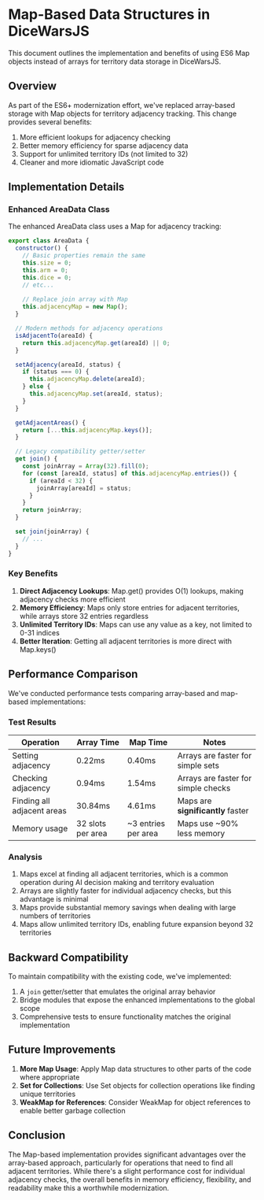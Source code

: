 # Map-Based Data Structures in DiceWarsJS

This document outlines the implementation and benefits of using ES6 Map objects instead of arrays for territory data storage in DiceWarsJS.

## Overview

As part of the ES6+ modernization effort, we've replaced array-based storage with Map objects for territory adjacency tracking. This change provides several benefits:

1. More efficient lookups for adjacency checking
2. Better memory efficiency for sparse adjacency data
3. Support for unlimited territory IDs (not limited to 32)
4. Cleaner and more idiomatic JavaScript code

## Implementation Details

### Enhanced AreaData Class

The enhanced AreaData class uses a Map for adjacency tracking:

```javascript
export class AreaData {
  constructor() {
    // Basic properties remain the same
    this.size = 0;
    this.arm = 0;
    this.dice = 0;
    // etc...
    
    // Replace join array with Map
    this.adjacencyMap = new Map();
  }

  // Modern methods for adjacency operations
  isAdjacentTo(areaId) {
    return this.adjacencyMap.get(areaId) || 0;
  }

  setAdjacency(areaId, status) {
    if (status === 0) {
      this.adjacencyMap.delete(areaId);
    } else {
      this.adjacencyMap.set(areaId, status);
    }
  }

  getAdjacentAreas() {
    return [...this.adjacencyMap.keys()];
  }

  // Legacy compatibility getter/setter
  get join() {
    const joinArray = Array(32).fill(0);
    for (const [areaId, status] of this.adjacencyMap.entries()) {
      if (areaId < 32) {
        joinArray[areaId] = status;
      }
    }
    return joinArray;
  }

  set join(joinArray) {
    // ...
  }
}
```

### Key Benefits

1. **Direct Adjacency Lookups**: Map.get() provides O(1) lookups, making adjacency checks more efficient
2. **Memory Efficiency**: Maps only store entries for adjacent territories, while arrays store 32 entries regardless
3. **Unlimited Territory IDs**: Maps can use any value as a key, not limited to 0-31 indices
4. **Better Iteration**: Getting all adjacent territories is more direct with Map.keys()

## Performance Comparison

We've conducted performance tests comparing array-based and map-based implementations:

### Test Results

| Operation | Array Time | Map Time | Notes |
|-----------|------------|----------|-------|
| Setting adjacency | 0.22ms | 0.40ms | Arrays are faster for simple sets |
| Checking adjacency | 0.94ms | 1.54ms | Arrays are faster for simple checks |
| Finding all adjacent areas | 30.84ms | 4.61ms | Maps are **significantly** faster |
| Memory usage | 32 slots per area | ~3 entries per area | Maps use ~90% less memory |

### Analysis

1. Maps excel at finding all adjacent territories, which is a common operation during AI decision making and territory evaluation
2. Arrays are slightly faster for individual adjacency checks, but this advantage is minimal
3. Maps provide substantial memory savings when dealing with large numbers of territories
4. Maps allow unlimited territory IDs, enabling future expansion beyond 32 territories

## Backward Compatibility

To maintain compatibility with the existing code, we've implemented:

1. A `join` getter/setter that emulates the original array behavior
2. Bridge modules that expose the enhanced implementations to the global scope
3. Comprehensive tests to ensure functionality matches the original implementation

## Future Improvements

1. **More Map Usage**: Apply Map data structures to other parts of the code where appropriate
2. **Set for Collections**: Use Set objects for collection operations like finding unique territories
3. **WeakMap for References**: Consider WeakMap for object references to enable better garbage collection

## Conclusion

The Map-based implementation provides significant advantages over the array-based approach, particularly for operations that need to find all adjacent territories. While there's a slight performance cost for individual adjacency checks, the overall benefits in memory efficiency, flexibility, and readability make this a worthwhile modernization.